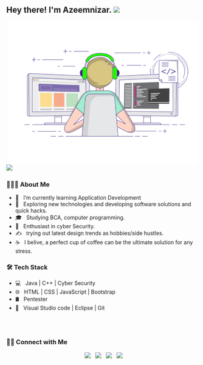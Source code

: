 <h2> Hey there! I'm Azeemnizar. <img src="https://camo.githubusercontent.com/e8e7b06ecf583bc040eb60e44eb5b8e0ecc5421320a92929ce21522dbc34c891/68747470733a2f2f6d656469612e67697068792e636f6d2f6d656469612f6876524a434c467a6361737252346961377a2f67697068792e676966" width="25"></h2>
<img align="right" alt="GIF" src="https://raw.githubusercontent.com/devSouvik/devSouvik/master/gif3.gif" width="500"/>
 <img src="https://tryhackme.com/badge/859837"/>
<h3> 👨🏻‍💻 About Me </h3>

- 🔭 &nbsp; I’m currently learning  Application Development
- 🤔 &nbsp; Exploring new technologies and developing software solutions and quick hacks.
- 🎓 &nbsp; Studying BCA, computer programming.
- 🌱 &nbsp; Enthusiast in cyber Security.
- ✍️ &nbsp; trying out latest design trends as hobbies/side hustles.
- ☕ &nbsp; I belive, a perfect cup of coffee can be the ultimate solution for any stress. 

<h3>🛠 Tech Stack</h3>

- 💻 &nbsp;  Java | C++ | Cyber Security 
- 🌐 &nbsp;  HTML | CSS | JavaScript | Bootstrap 
- 🛢 &nbsp;  Pentester 
- 🔧 &nbsp; Visual Studio code | Eclipse | Git
    

<br>


</br>



<h3> 🤝🏻 Connect with Me </h3>

<p align="center">
&nbsp; <a href="https://twitter.com/Azeemnizar6" target="_blank" rel="noopener noreferrer"><img src="https://img.icons8.com/plasticine/100/000000/twitter.png" width="50" /></a>  
&nbsp; <a href="https://www.instagram.com/mr_aziiiii/" target="_blank" rel="noopener noreferrer"><img src="https://img.icons8.com/plasticine/100/000000/instagram-new.png" width="50" /></a>  
&nbsp; <a href="https://www.linkedin.com/in/azeem-nizar-915a421a6/(" target="_blank" rel="noopener noreferrer"><img src="https://img.icons8.com/plasticine/100/000000/linkedin.png" width="50" /></a>
&nbsp; <a href="mailto:Azeemnizar5@gmail.com" target="_blank" rel="noopener noreferrer"><img src="https://img.icons8.com/plasticine/100/000000/gmail.png"  width="50" /></a>
</p>

